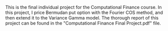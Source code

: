 This is the final individual project for the Computational Finance course. In this project, I price Bermudan put option with the Fourier COS method, and then extend it to the Variance Gamma model. The thorough report of this project can be found in the "Computational Finance Final Project.pdf" file. 
